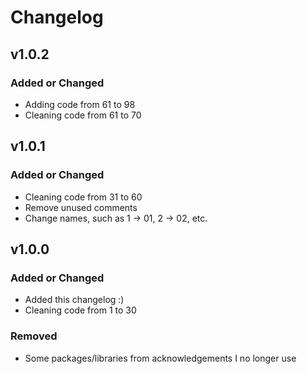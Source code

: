 # Changelog

## v1.0.2

### Added or Changed
- Adding code from 61 to 98
- Cleaning code from 61 to 70



## v1.0.1

### Added or Changed
- Cleaning code from 31 to 60
- Remove unused comments
- Change names, such as 1 -> 01, 2 -> 02, etc.



## v1.0.0

### Added or Changed
- Added this changelog :)
- Cleaning code from 1 to 30

### Removed
- Some packages/libraries from acknowledgements I no longer use